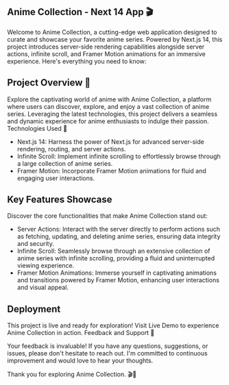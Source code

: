 ## Anime Collection - Next 14 App 🎬

Welcome to Anime Collection, a cutting-edge web application designed to curate and showcase your favorite anime series. Powered by Next.js 14, this project introduces server-side rendering capabilities alongside server actions, infinite scroll, and Framer Motion animations for an immersive experience. Here's everything you need to know:


## Project Overview 🌟

Explore the captivating world of anime with Anime Collection, a platform where users can discover, explore, and enjoy a vast collection of anime series. Leveraging the latest technologies, this project delivers a seamless and dynamic experience for anime enthusiasts to indulge their passion.
Technologies Used 🚀

- Next.js 14: Harness the power of Next.js for advanced server-side rendering, routing, and server actions.
- Infinite Scroll: Implement infinite scrolling to effortlessly browse through a large collection of anime series.
- Framer Motion: Incorporate Framer Motion animations for fluid and engaging user interactions.

## Key Features Showcase

Discover the core functionalities that make Anime Collection stand out:

- Server Actions: Interact with the server directly to perform actions such as fetching, updating, and deleting anime series, ensuring data integrity and security.
- Infinite Scroll: Seamlessly browse through an extensive collection of anime series with infinite scrolling, providing a fluid and uninterrupted viewing experience.
- Framer Motion Animations: Immerse yourself in captivating animations and transitions powered by Framer Motion, enhancing user interactions and visual appeal.

## Deployment

This project is live and ready for exploration! Visit Live Demo to experience Anime Collection in action.
Feedback and Support 🤝

Your feedback is invaluable! If you have any questions, suggestions, or issues, please don't hesitate to reach out. I'm committed to continuous improvement and would love to hear your thoughts.

Thank you for exploring Anime Collection. 🎬🌟
